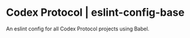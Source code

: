 # Codex Protocol | eslint-config-base

An eslint config for all Codex Protocol projects using Babel.
